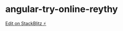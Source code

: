 # angular-try-online-reythy

[Edit on StackBlitz ⚡️](https://stackblitz.com/edit/angular-try-online-reythy)